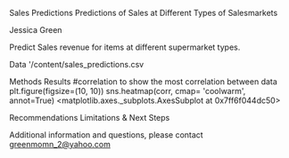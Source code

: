 
Sales Predictions
Predictions of Sales at Different Types of Salesmarkets

Jessica Green

Predict Sales revenue for items at different supermarket types.

Data
'/content/sales_predictions.csv

Methods
Results
#correlation to show the most correlation between data 
plt.figure(figsize=(10, 10))
sns.heatmap(corr, cmap= 'coolwarm', annot=True)
<matplotlib.axes._subplots.AxesSubplot at 0x7ff6f044dc50>

Recommendations
Limitations & Next Steps

Additional information and questions, please contact greenmomn_2@yahoo.com
